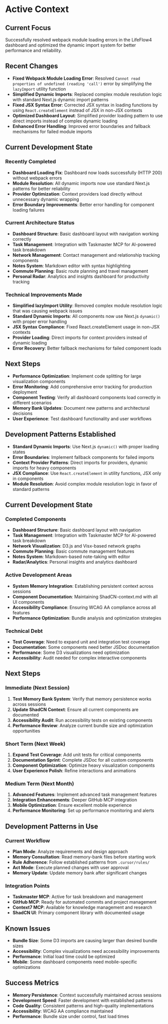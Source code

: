 # Active Context

## Current Focus
Successfully resolved webpack module loading errors in the LifeFlow4 dashboard and optimized the dynamic import system for better performance and reliability.

## Recent Changes
- **Fixed Webpack Module Loading Error**: Resolved `Cannot read properties of undefined (reading 'call')` error by simplifying the `lazyImport` utility function
- **Simplified Dynamic Imports**: Replaced complex module resolution logic with standard Next.js dynamic import patterns
- **Fixed JSX Syntax Error**: Corrected JSX syntax in loading functions by using `React.createElement` instead of JSX in non-JSX contexts
- **Optimized Dashboard Layout**: Simplified provider loading pattern to use direct imports instead of complex dynamic loading
- **Enhanced Error Handling**: Improved error boundaries and fallback mechanisms for failed module imports

## Current Development State

### Recently Completed
- **Dashboard Loading Fix**: Dashboard now loads successfully (HTTP 200) without webpack errors
- **Module Resolution**: All dynamic imports now use standard Next.js patterns for better reliability
- **Provider Optimization**: Context providers load directly without unnecessary dynamic wrapping
- **Error Boundary Improvements**: Better error handling for component loading failures

### Current Architecture Status
- **Dashboard Structure**: Basic dashboard layout with navigation working correctly
- **Task Management**: Integration with Taskmaster MCP for AI-powered task breakdown
- **Network Management**: Contact management and relationship tracking components
- **Notes System**: Markdown editor with syntax highlighting
- **Commute Planning**: Basic route planning and travel management
- **Personal Radar**: Analytics and insights dashboard for productivity tracking

### Technical Improvements Made
- **Simplified lazyImport Utility**: Removed complex module resolution logic that was causing webpack issues
- **Standard Dynamic Imports**: All components now use Next.js `dynamic()` with proper error handling
- **JSX Syntax Compliance**: Fixed React.createElement usage in non-JSX contexts
- **Provider Loading**: Direct imports for context providers instead of dynamic loading
- **Error Recovery**: Better fallback mechanisms for failed component loads

## Next Steps
- **Performance Optimization**: Implement code splitting for large visualization components
- **Error Monitoring**: Add comprehensive error tracking for production deployment
- **Component Testing**: Verify all dashboard components load correctly in different scenarios
- **Memory Bank Updates**: Document new patterns and architectural decisions
- **User Experience**: Test dashboard functionality and user workflows

## Development Patterns Established
- **Standard Dynamic Imports**: Use Next.js `dynamic()` with proper loading states
- **Error Boundaries**: Implement fallback components for failed imports
- **Context Provider Patterns**: Direct imports for providers, dynamic imports for heavy components
- **JSX Compliance**: Use `React.createElement` in utility functions, JSX only in components
- **Module Resolution**: Avoid complex module resolution logic in favor of standard patterns

## Current Development State

### Completed Components
- **Dashboard Structure**: Basic dashboard layout with navigation
- **Task Management**: Integration with Taskmaster MCP for AI-powered task breakdown
- **Network Visualization**: D3.js and Visx-based network graphs
- **Commute Planning**: Basic commute management features
- **Notes System**: Markdown-based note-taking with editor
- **Radar/Analytics**: Personal insights and analytics dashboard

### Active Development Areas
- **System Memory Integration**: Establishing persistent context across sessions
- **Component Documentation**: Maintaining ShadCN-context.md with all UI components
- **Accessibility Compliance**: Ensuring WCAG AA compliance across all features
- **Performance Optimization**: Bundle analysis and optimization strategies

### Technical Debt
- **Test Coverage**: Need to expand unit and integration test coverage
- **Documentation**: Some components need better JSDoc documentation
- **Performance**: Some D3 visualizations need optimization
- **Accessibility**: Audit needed for complex interactive components

## Next Steps

### Immediate (Next Session)
1. **Test Memory Bank System**: Verify that memory persistence works across sessions
2. **Update ShadCN Context**: Ensure all current components are documented
3. **Accessibility Audit**: Run accessibility tests on existing components
4. **Performance Review**: Analyze current bundle size and optimization opportunities

### Short Term (Next Week)
1. **Expand Test Coverage**: Add unit tests for critical components
2. **Documentation Sprint**: Complete JSDoc for all custom components
3. **Component Optimization**: Optimize heavy visualization components
4. **User Experience Polish**: Refine interactions and animations

### Medium Term (Next Month)
1. **Advanced Features**: Implement advanced task management features
2. **Integration Enhancements**: Deeper GitHub MCP integration
3. **Mobile Optimization**: Ensure excellent mobile experience
4. **Performance Monitoring**: Set up performance monitoring and alerts

## Development Patterns in Use

### Current Workflow
- **Plan Mode**: Analyze requirements and design approach
- **Memory Consultation**: Read memory-bank files before starting work
- **Rule Adherence**: Follow established patterns from `.cursor/rules/`
- **Act Mode**: Execute planned changes with user approval
- **Memory Update**: Update memory bank after significant changes

### Integration Points
- **Taskmaster MCP**: Active for task breakdown and management
- **GitHub MCP**: Ready for automated commits and project management
- **Context7 MCP**: Available for knowledge management and research
- **ShadCN UI**: Primary component library with documented usage

## Known Issues
- **Bundle Size**: Some D3 imports are causing larger than desired bundle sizes
- **Accessibility**: Complex visualizations need accessibility improvements
- **Performance**: Initial load time could be optimized
- **Mobile**: Some dashboard components need mobile-specific optimizations

## Success Metrics
- **Memory Persistence**: Context successfully maintained across sessions
- **Development Speed**: Faster development with established patterns
- **Code Quality**: Consistent patterns and high-quality implementations
- **Accessibility**: WCAG AA compliance maintained
- **Performance**: Bundle size under control, fast load times
